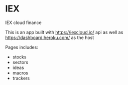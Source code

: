 # IEX
IEX cloud finance

This is an app built with https://iexcloud.io/ api as well as https://dashboard.heroku.com/ as the host

Pages includes:
- stocks
- sectors
- ideas
- macros
- trackers

